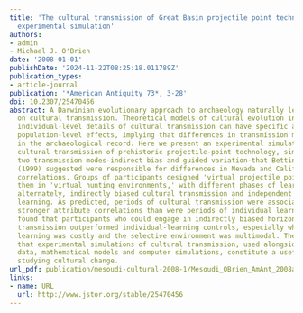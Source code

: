 ```yaml
---
title: 'The cultural transmission of Great Basin projectile point technology I: An
  experimental simulation'
authors:
- admin
- Michael J. O'Brien
date: '2008-01-01'
publishDate: '2024-11-22T08:25:18.011789Z'
publication_types:
- article-journal
publication: '*American Antiquity 73*, 3-28'
doi: 10.2307/25470456
abstract: A Darwinian evolutionary approach to archaeology naturally leads to a focus
  on cultural transmission. Theoretical models of cultural evolution indicate that
  individual-level details of cultural transmission can have specific and significant
  population-level effects, implying that differences in transmission may be detectable
  in the archaeological record. Here we present an experimental simulation of the
  cultural transmission of prehistoric projectile-point technology, simulating the
  two transmission modes-indirect bias and guided variation-that Bettinger and Eerkens
  (1999) suggested were responsible for differences in Nevada and California point-attribute
  correlations. Groups of participants designed 'virtual projectile points' and tested
  them in 'virtual hunting environments,' with different phases of learning simulating,
  alternately, indirectly biased cultural transmission and independent individual
  learning. As predicted, periods of cultural transmission were associated with significantly
  stronger attribute correlations than were periods of individual learning. We also
  found that participants who could engage in indirectly biased horizontal cultural
  transmission outperformed individual-learning controls, especially when individual
  learning was costly and the selective environment was multimodal. The study demonstrates
  that experimental simulations of cultural transmission, used alongside archaeological
  data, mathematical models and computer simulations, constitute a useful tool for
  studying cultural change.
url_pdf: publication/mesoudi-cultural-2008-1/Mesoudi_OBrien_AmAnt_2008a.pdf
links:
- name: URL
  url: http://www.jstor.org/stable/25470456
---
```


